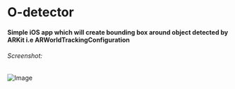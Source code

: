 # O-detector
#### Simple iOS app which will create bounding box around object detected by ARKit i.e ARWorldTrackingConfiguration

###### Screenshot:
![Image](https://drive.google.com/uc?export=view&id=1Mi3UZ4Q0s9vZJGnSfbr1JlSu7uKlLAkG)
